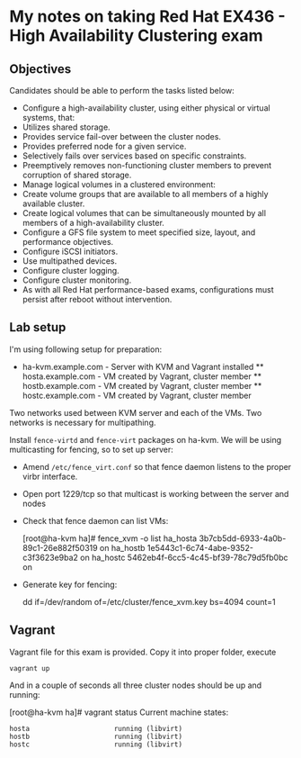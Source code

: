 # My notes on taking Red Hat EX436 - High Availability Clustering exam

## Objectives
Candidates should be able to perform the tasks listed below:

* Configure a high-availability cluster, using either physical or virtual systems, that:
* Utilizes shared storage.
* Provides service fail-over between the cluster nodes.
* Provides preferred node for a given service.
* Selectively fails over services based on specific constraints.
* Preemptively removes non-functioning cluster members to prevent corruption of shared storage.
* Manage logical volumes in a clustered environment:
* Create volume groups that are available to all members of a highly available cluster.
* Create logical volumes that can be simultaneously mounted by all members of a high-availability cluster.
* Configure a GFS file system to meet specified size, layout, and performance objectives.
* Configure iSCSI initiators.
* Use multipathed devices.
* Configure cluster logging.
* Configure cluster monitoring.
* As with all Red Hat performance-based exams, configurations must persist after reboot without intervention.

## Lab setup

I'm using following setup for preparation:
* ha-kvm.example.com - Server with KVM and Vagrant installed
** hosta.example.com - VM created by Vagrant, cluster member
** hostb.example.com - VM created by Vagrant, cluster member
** hostc.example.com - VM created by Vagrant, cluster member

Two networks used between KVM server and each of the VMs. Two networks is necessary for multipathing.

Install `fence-virtd` and `fence-virt` packages on ha-kvm.
We will be using multicasting for fencing, so to set up server:
* Amend `/etc/fence_virt.conf` so that fence daemon listens to the proper virbr interface.
* Open port 1229/tcp so that multicast is working between the server and nodes
* Check that fence daemon can list VMs:
    
    [root@ha-kvm ha]# fence_xvm -o list
    ha_hosta                         3b7cb5dd-6933-4a0b-89c1-26e882f50319 on
    ha_hostb                         1e5443c1-6c74-4abe-9352-c3f3623e9ba2 on
    ha_hostc                         5462eb4f-6cc5-4c45-bf39-78c79d5fb0bc on
* Generate key for fencing:

    dd if=/dev/random of=/etc/cluster/fence_xvm.key bs=4094 count=1



## Vagrant
Vagrant file for this exam is provided.
Copy it into proper folder, execute
    
    vagrant up

And in a couple of seconds all three cluster nodes should be up and running:

[root@ha-kvm ha]# vagrant status
Current machine states:

    hosta                     running (libvirt)
    hostb                     running (libvirt)
    hostc                     running (libvirt)
